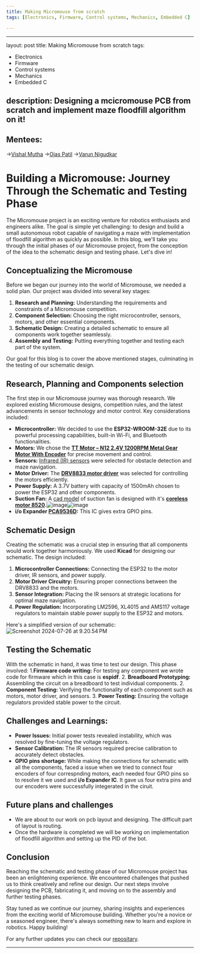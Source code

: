 ```yaml
---
title: Making Micromouse from scratch
tags: [Electronics, Firmware, Control systems, Mechanics, Embedded C]

---
```


---
layout: post
title: Making Micromouse from scratch
tags: 
   - Electronics 
   - Firmware 
   - Control systems
   - Mechanics
   - Embedded C
   
   
   

    
description: Designing a mcicromouse PCB from scratch and implement maze floodfill algorithm on it!
---



## Mentees:
->[Vishal Mutha](https://github.com/Vishal-Mutha)
->[Ojas Patil](https://github.com/Ojasp21)
->[Varun Nigudkar](https://github.com/fluffysunfish)

# Building a Micromouse: Journey Through the Schematic and Testing Phase

The Micromouse project is an exciting venture for robotics enthusiasts and engineers alike. The goal is simple yet challenging: to design and build a small autonomous robot capable of navigating a maze with implementation of floodfill algorithm as quickly as possible. In this blog, we'll take you through the initial phases of our Micromouse project, from the conception of the idea to the schematic design and testing phase. Let's dive in!

## Conceptualizing the Micromouse

Before we began our journey into the world of Micromouse, we needed a solid plan. Our project was divided into several key stages:

1. **Research and Planning:** Understanding the requirements and constraints of a Micromouse competition.
2. **Component Selection:** Choosing the right microcontroller, sensors, motors, and other essential components.
3. **Schematic Design:** Creating a detailed schematic to ensure all components work together seamlessly.
4. **Assembly and Testing:** Putting everything together and testing each part of the system.

Our goal for this blog is to cover the above mentioned stages, culminating in the testing of our schematic design.

## Research, Planning and Components selection

The first step in our Micromouse journey was thorough research. We explored existing Micromouse designs, competition rules, and the latest advancements in sensor technology and motor control. Key considerations included:

- **Microcontroller:** We decided to use the **ESP32-WROOM-32E** due to its powerful processing capabilities, built-in Wi-Fi, and Bluetooth functionalities.
- **Motors:** We chose the [**TT Motor – N12 2.4V 1200RPM Metal Gear Motor With Encoder**](https://www.google.com/aclk?sa=l&ai=DChcSEwjJjZbagMWHAxWPNIMDHSQnHC0YABARGgJzZg&ae=2&gclid=CjwKCAjwko21BhAPEiwAwfaQCIcei87zSDDesTuP7uWNECHtuz7eAgJsfLnt9cN-yW88DHd5fcGAxRoChcUQAvD_BwE&sig=AOD64_06yvbJvMn6Q2kSsbcWINTdyTubqw&ctype=5&q=&ved=2ahUKEwjOj5HagMWHAxVvyDgGHXEwFE4Q9aACKAB6BAgFEBA&adurl=) for precise movement and control.
- **Sensors:** [Infrared (IR) sensors](https://www.google.com/aclk?sa=l&ai=DChcSEwiQ64aQgcWHAxU3JIMDHZhVBC8YABANGgJzZg&ae=2&gclid=CjwKCAjwko21BhAPEiwAwfaQCC9ncxupTqnD8_NwuCRVwdP9jfz7p2Ebeoz7weSzbc14q_aTVSaCGBoCCNQQAvD_BwE&sig=AOD64_2y9-pOHruFv_p7x1aFc9yXVSXpBg&ctype=5&q=&ved=2ahUKEwjumv-PgcWHAxV7oGMGHb5sCPwQ9aACKAB6BAgFEAs&adurl=) were selected for obstacle detection and maze navigation.
- **Motor Driver:** The [**DRV8833 motor driver**](https://www.google.com/aclk?sa=l&ai=DChcSEwih48HIgcWHAxW-pGYCHdmiAoYYABAFGgJzbQ&ae=2&gclid=CjwKCAjwko21BhAPEiwAwfaQCN_crjgbqgcfNMXOUCDmcktT3nIMEzoj80RmHIMGhGmja_556GHwwxoCR10QAvD_BwE&sig=AOD64_1UZ-hyA-wvlKIp9qmQZqtmxFhIYw&ctype=5&q=&ved=2ahUKEwiPn7HIgcWHAxU1zzgGHWOpHvoQ9aACKAB6BAgGEA4&adurl=) was selected for controlling the motors efficiently.
- **Power Supply:** A 3.7V battery with capacity of 1500mAh chosen to power the ESP32 and other components.
- **Suction Fan:** A [cad model](https://cad.onshape.com/documents/5b027c1a45be050170ab0933/w/2cf490c21f33f93412b4d271/e/b109720c6b2de3519dd8fe4c?renderMode=0&uiState=6696ba83c0c8e51d2d4387c4) of suction fan is designed with it's [**coreless motor 8520**](https://www.google.com/url?sa=t&source=web&rct=j&opi=89978449&url=https://robu.in/product/8520-magnetic-micro-coreless-motor-for-micro-quadcopters-2xcw-2xccw/&ved=2ahUKEwjJ54ewgsWHAxXBxzgGHWKtBRUQFnoECBcQAQ&usg=AOvVaw39rHcyWfG-QxI15rqqZfMt).![image](https://hackmd.io/_uploads/BJ5-YS-KA.png)![image](https://hackmd.io/_uploads/Sk1atrbYA.png)
- **i/o Expander [PCA9536D](https://www.google.com/aclk?sa=l&ai=DChcSEwiAn7npgsWHAxVKo2YCHbM5F_QYABAGGgJzbQ&ae=2&gclid=CjwKCAjwko21BhAPEiwAwfaQCPNZ_mAsPTWNjftKBWAajQ01uIptUQpqohdBdMNT7zeHr2Ud1qELzxoCqgkQAvD_BwE&sig=AOD64_2cwUdn6kxSD9c3M404e9maSWL3gw&ctype=5&q=&ved=2ahUKEwiov7TpgsWHAxVD4zgGHQWUAcMQ9aACKAB6BAgFEBQ&adurl=):** This IC gives extra GPIO pins.


## Schematic Design

Creating the schematic was a crucial step in ensuring that all components would work together harmoniously. We used **Kicad** for designing our schematic. The design included:

1. **Microcontroller Connections:** Connecting the ESP32 to the motor driver, IR sensors, and power supply.
2. **Motor Driver Circuitry:** Ensuring proper connections between the DRV8833 and the motors.
3. **Sensor Integration:** Placing the IR sensors at strategic locations for optimal maze navigation.
4. **Power Regulation:** Incorporating LM2596, XL4015 and AMS117 voltage regulators to maintain stable power supply to the ESP32 and motors.

Here's a simplified version of our schematic:
![Screenshot 2024-07-26 at 9.20.54 PM](https://hackmd.io/_uploads/r1KWLBbtR.png)
 <!-- Replace with actual schematic image -->

## Testing the Schematic

With the schematic in hand, it was time to test our design. This phase involved:
1.**Firmware code writing:** For testing any component we wrote code for firmware which in this case is **espidf**.
2. **Breadboard Prototyping:** Assembling the circuit on a breadboard to test individual components.
2. **Component Testing:** Verifying the functionality of each component such as motors, motor driver, and sensors.
3. **Power Testing:** Ensuring the voltage regulators provided stable power to the circuit.

## **Challenges and Learnings:**
- **Power Issues:** Initial power tests revealed instability, which was resolved by fine-tuning the voltage regulators.
- **Sensor Calibration:** The IR sensors required precise calibration to accurately detect obstacles.
- **GPIO pins shortage:** While making the connections for schematic with all the components, faced a issue when we tried to connect four encoders of four correspnding motors, each needed four GPIO pins so to resolve it we used and **i/o Expander IC**. It gave us four extra pins and our encoders were successfully integerated in the ciruit.

## Future plans and challenges
- We are about to our work on pcb layout and designing. The difficult part of layout is routing.
- Once the hardware is completed we will be working on implementation of floodfill algorithm and setting up the PID of the bot.
## Conclusion

Reaching the schematic and testing phase of our Micromouse project has been an enlightening experience. We encountered challenges that pushed us to think creatively and refine our design. Our next steps involve designing the PCB, fabricating it, and moving on to the assembly and further testing phases.

Stay tuned as we continue our journey, sharing insights and experiences from the exciting world of Micromouse building. Whether you're a novice or a seasoned engineer, there's always something new to learn and explore in robotics. Happy building!

For any further updates you can check our [repositary](https://github.com/Ojasp21/Micromouse).


---

